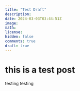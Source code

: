 ```yaml
---
title: "Test Draft"
description: 
date: 2024-03-03T03:44:51Z
image: 
math: 
license: 
hidden: false
comments: true
draft: true
---
```


# this is a test post

testing testing
